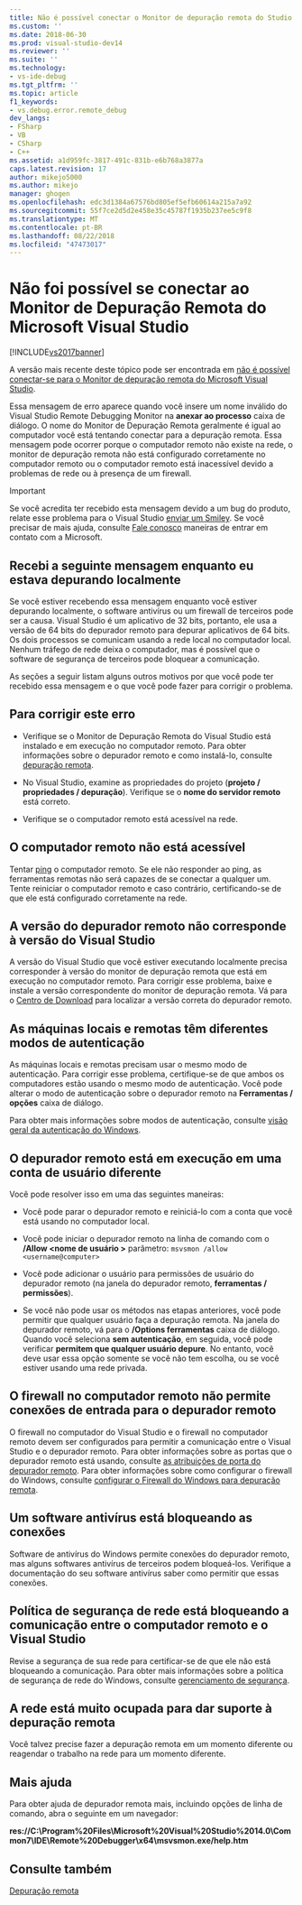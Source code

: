 ```yaml
---
title: Não é possível conectar o Monitor de depuração remota do Studio Visual da Microsoft | Microsoft Docs
ms.custom: ''
ms.date: 2018-06-30
ms.prod: visual-studio-dev14
ms.reviewer: ''
ms.suite: ''
ms.technology:
- vs-ide-debug
ms.tgt_pltfrm: ''
ms.topic: article
f1_keywords:
- vs.debug.error.remote_debug
dev_langs:
- FSharp
- VB
- CSharp
- C++
ms.assetid: a1d959fc-3817-491c-831b-e6b768a3877a
caps.latest.revision: 17
author: mikejo5000
ms.author: mikejo
manager: ghogen
ms.openlocfilehash: edc3d1384a67576bd805ef5efb60614a215a7a92
ms.sourcegitcommit: 55f7ce2d5d2e458e35c45787f1935b237ee5c9f8
ms.translationtype: MT
ms.contentlocale: pt-BR
ms.lasthandoff: 08/22/2018
ms.locfileid: "47473017"
---
```

# <a name="unable-to-connect-to-the-microsoft-visual-studio-remote-debugging-monitor"></a>Não foi possível se conectar ao Monitor de Depuração Remota do Microsoft Visual Studio
[!INCLUDE[vs2017banner](../includes/vs2017banner.md)]

A versão mais recente deste tópico pode ser encontrada em [não é possível conectar-se para o Monitor de depuração remota do Microsoft Visual Studio](https://docs.microsoft.com/visualstudio/debugger/unable-to-connect-to-the-microsoft-visual-studio-remote-debugging-monitor).  
  
Essa mensagem de erro aparece quando você insere um nome inválido do Visual Studio Remote Debugging Monitor na **anexar ao processo** caixa de diálogo. O nome do Monitor de Depuração Remota geralmente é igual ao computador você está tentando conectar para a depuração remota. Essa mensagem pode ocorrer porque o computador remoto não existe na rede, o monitor de depuração remota não está configurado corretamente no computador remoto ou o computador remoto está inacessível devido a problemas de rede ou à presença de um firewall.  
  
> [!IMPORTANT]
>  Se você acredita ter recebido esta mensagem devido a um bug do produto, relate esse problema para o Visual Studio [enviar um Smiley](http://msdn.microsoft.com/library/5cc9b67a-54d0-41b0-aa8f-80dff4475a6b). Se você precisar de mais ajuda, consulte [Fale conosco](../ide/talk-to-us.md) maneiras de entrar em contato com a Microsoft.  
  
## <a name="i-got-this-message-while-i-was-debugging-locally"></a>Recebi a seguinte mensagem enquanto eu estava depurando localmente  
 Se você estiver recebendo essa mensagem enquanto você estiver depurando localmente, o software antivírus ou um firewall de terceiros pode ser a causa. Visual Studio é um aplicativo de 32 bits, portanto, ele usa a versão de 64 bits do depurador remoto para depurar aplicativos de 64 bits. Os dois processos se comunicam usando a rede local no computador local. Nenhum tráfego de rede deixa o computador, mas é possível que o software de segurança de terceiros pode bloquear a comunicação.  
  
 As seções a seguir listam alguns outros motivos por que você pode ter recebido essa mensagem e o que você pode fazer para corrigir o problema.  
  
## <a name="to-correct-this-error"></a>Para corrigir este erro  
  
-   Verifique se o Monitor de Depuração Remota do Visual Studio está instalado e em execução no computador remoto. Para obter informações sobre o depurador remoto e como instalá-lo, consulte [depuração remota](../debugger/remote-debugging.md).  
  
-   No Visual Studio, examine as propriedades do projeto (**projeto / propriedades / depuração**). Verifique se o **nome do servidor remoto** está correto.  
  
-   Verifique se o computador remoto está acessível na rede.  
  
## <a name="the-remote-machine-is-not-reachable"></a>O computador remoto não está acessível  
 Tentar [ping](https://technet.microsoft.com/library/ee624059\(v=ws.10\).aspx) o computador remoto. Se ele não responder ao ping, as ferramentas remotas não será capazes de se conectar a qualquer um. Tente reiniciar o computador remoto e caso contrário, certificando-se de que ele está configurado corretamente na rede.  
  
## <a name="the-version-of-the-remote-debugger-doesnt-match-the-version-of-visual-studio"></a>A versão do depurador remoto não corresponde à versão do Visual Studio  
 A versão do Visual Studio que você estiver executando localmente precisa corresponder à versão do monitor de depuração remota que está em execução no computador remoto. Para corrigir esse problema, baixe e instale a versão correspondente do monitor de depuração remota. Vá para o [Centro de Download](http://www.microsoft.com/download) para localizar a versão correta do depurador remoto.  
  
## <a name="the-local-and-remote-machines-have-different-authentication-modes"></a>As máquinas locais e remotas têm diferentes modos de autenticação  
 As máquinas locais e remotas precisam usar o mesmo modo de autenticação. Para corrigir esse problema, certifique-se de que ambos os computadores estão usando o mesmo modo de autenticação. Você pode alterar o modo de autenticação sobre o depurador remoto na **Ferramentas / opções** caixa de diálogo.  
  
 Para obter mais informações sobre modos de autenticação, consulte [visão geral da autenticação do Windows](https://technet.microsoft.com/library/hh831472.aspx).  
  
## <a name="the-remote-debugger-is-running-under-a-different-user-account"></a>O depurador remoto está em execução em uma conta de usuário diferente  
 Você pode resolver isso em uma das seguintes maneiras:  
  
-   Você pode parar o depurador remoto e reiniciá-lo com a conta que você está usando no computador local.  
  
-   Você pode iniciar o depurador remoto na linha de comando com o **/Allow \<nome de usuário >** parâmetro: `msvsmon /allow <username@computer>`  
  
-   Você pode adicionar o usuário para permissões de usuário do depurador remoto (na janela do depurador remoto, **ferramentas / permissões**).  
  
-   Se você não pode usar os métodos nas etapas anteriores, você pode permitir que qualquer usuário faça a depuração remota. Na janela do depurador remoto, vá para o **/Options ferramentas** caixa de diálogo. Quando você seleciona **sem autenticação**, em seguida, você pode verificar **permitem que qualquer usuário depure**. No entanto, você deve usar essa opção somente se você não tem escolha, ou se você estiver usando uma rede privada.  
  
## <a name="the-firewall-on-the-remote-machine-doesnt-allow-incoming-connections-to-the-remote-debugger"></a>O firewall no computador remoto não permite conexões de entrada para o depurador remoto  
 O firewall no computador do Visual Studio e o firewall no computador remoto devem ser configurados para permitir a comunicação entre o Visual Studio e o depurador remoto. Para obter informações sobre as portas que o depurador remoto está usando, consulte [as atribuições de porta do depurador remoto](../debugger/remote-debugger-port-assignments.md). Para obter informações sobre como configurar o firewall do Windows, consulte [configurar o Firewall do Windows para depuração remota](../debugger/configure-the-windows-firewall-for-remote-debugging.md).  
  
## <a name="anti-virus-software-is-blocking-the-connections"></a>Um software antivírus está bloqueando as conexões  
 Software de antivírus do Windows permite conexões do depurador remoto, mas alguns softwares antivírus de terceiros podem bloqueá-los. Verifique a documentação do seu software antivírus saber como permitir que essas conexões.  
  
## <a name="network-security-policy-is-blocking-communication-between-the-remote-machine-and-visual-studio"></a>Política de segurança de rede está bloqueando a comunicação entre o computador remoto e o Visual Studio  
 Revise a segurança de sua rede para certificar-se de que ele não está bloqueando a comunicação. Para obter mais informações sobre a política de segurança de rede do Windows, consulte [gerenciamento de segurança](https://msdn.microsoft.com/library/windows/desktop/ms721855\(v=vs.85\).aspx).  
  
## <a name="the-network-is-too-busy-to-support-remote-debugging"></a>A rede está muito ocupada para dar suporte à depuração remota  
 Você talvez precise fazer a depuração remota em um momento diferente ou reagendar o trabalho na rede para um momento diferente.  
  
## <a name="more-help"></a>Mais ajuda  
 Para obter ajuda de depurador remota mais, incluindo opções de linha de comando, abra o seguinte em um navegador:  
  
 **res://C:\Program%20Files\Microsoft%20Visual%20Studio%2014.0\Common7\IDE\Remote%20Debugger\x64\msvsmon.exe/help.htm**  
  
## <a name="see-also"></a>Consulte também  
 [Depuração remota](../debugger/remote-debugging.md)



